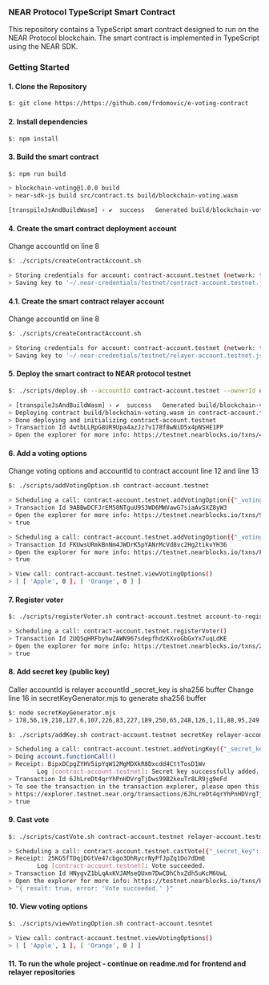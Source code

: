 ### NEAR Protocol TypeScript Smart Contract

This repository contains a TypeScript smart contract designed to run on the NEAR Protocol blockchain. The smart contract is implemented in TypeScript using the NEAR SDK.

### Getting Started

#### 1. Clone the Repository

```bash
$: git clone https://https://github.com/frdomovic/e-voting-contract
```

#### 2. Install dependencies

```bash
$: npm install
```

#### 3. Build the smart contract

```bash
$: npm run build

> blockchain-voting@1.0.0 build
> near-sdk-js build src/contract.ts build/blockchain-voting.wasm

[transpileJsAndBuildWasm] › ✔  success   Generated build/blockchain-voting.wasm contract successfully!
```

#### 4. Create the smart contract deployment account

Change accountId on line 8

```bash
$: ./scripts/createContractAccount.sh

> Storing credentials for account: contract-account.testnet (network: testnet)
> Saving key to '~/.near-credentials/testnet/contract-account.testnet.json'
```

#### 4.1. Create the smart contract relayer account

Change accountId on line 8

```bash
$: ./scripts/createContractAccount.sh

> Storing credentials for account: contract-account.testnet (network: testnet)
> Saving key to '~/.near-credentials/testnet/relayer-account.testnet.json'
```

#### 5. Deploy the smart contract to NEAR protocol testnet

```bash
$: ./scripts/deploy.sh --accountId contract-account.testnet --ownerId owner-account.testnet --relayerId relayer-account.testnet --registerTime 1711126476000 --voteTime 1711126476000

> [transpileJsAndBuildWasm] › ✔  success   Generated build/blockchain-voting.wasm contract successfully!
> Deploying contract build/blockchain-voting.wasm in contract-account.testnet
> Done deploying and initializing contract-account.testnet
> Transaction Id 4wtbLLRpG8UR9Upa4azJz7v178f8wNiD5x4pNSHE1PP
> Open the explorer for more info: https://testnet.nearblocks.io/txns/4wtbLLRpG8UR9Upa4azJz7v178f8wNiD5x4pNSHE1PP
```

#### 6. Add a voting options

Change voting options and accountId to contract account line 12 and line 13

```bash
$: ./scripts/addVotingOption.sh contract-account.testnet

> Scheduling a call: contract-account.testnet.addVotingOption({"_voting_option": "Apple"})
> Transaction Id 9ABBwDCFJrEM58NTguU9S3WD6MWVawG7siaAvSXZ8yW3
> Open the explorer for more info: https://testnet.nearblocks.io/txns/9ABBwDCFJrEM58NTguU9S3WD6MWVawG7siaAvSXZ8yW3
> true

> Scheduling a call: contract-account.testnet.addVotingOption({"_voting_option": "Orange"})
> Transaction Id FKUwsURmkBnNm4JWDrK5pYANrMcVd8vc2Hg2tikvYH36
> Open the explorer for more info: https://testnet.nearblocks.io/txns/FKUwsURmkBnNm4JWDrK5pYANrMcVd8vc2Hg2tikvYH36
> true

> View call: contract-account.testnet.viewVotingOptions()
> [ [ 'Apple', 0 ], [ 'Orange', 0 ] ]
```

#### 7. Register voter

```bash
$: ./scripts/registerVoter.sh contract-account.testnet account-to-register.testnet

> Scheduling a call: contract-account.testnet.registerVoter()
> Transaction Id 2UQSqHRFbyhwZAWN967sdepfhdzKXvoGbGxYx7uqLdKE
> Open the explorer for more info: https://testnet.nearblocks.io/txns/2UQSqHRFbyhwZAWN967sdepfhdzKXvoGbGxYx7uqLdKE
> true
```

#### 8. Add secret key (public key)

Caller accountId is relayer accountId
\_secret_key is sha256 buffer
Change line 16 in secretKeyGenerator.mjs to generate sha256 buffer

```bash
$: node secretKeyGenerator.mjs
> 178,56,19,218,127,6,107,226,83,227,189,250,65,248,126,1,11,88,95,249,112,255,84,228,40,253,204,52,176,173,30,80
```

```bash
$: ./scripts/addKey.sh contract-account.testnet secretKey relayer-accont.testnet

> Scheduling a call: contract-account.testnet.addVotingKey({"_secret_key":"178,56,19,218,127,6,107,226,83,227,189,250,65,248,126,1,11,88,95,249,112,255,84,228,40,253,204,52,176,173,30,80"})
> Doing account.functionCall()
> Receipt: BipxDCpgZYHV5ipYqW12MgMDXkR8Dxcdd4CttTosD1Wv
        Log [contract-account.testnet]: Secret key successfully added.
> Transaction Id 6JhLreDt4qrYhPnHDVrgTjDws99B2keuTr8LR9jg9eFd
> To see the transaction in the transaction explorer, please open this url in your browser
> https://explorer.testnet.near.org/transactions/6JhLreDt4qrYhPnHDVrgTjDws99B2keuTr8LR9jg9eFd
> true
```

#### 9. Cast vote

```bash
$: ./scripts/castVote.sh contract-account.testnet relayer-account.testnet abc Apple

> Scheduling a call: contract-account.testnet.castVote({"_secret_key": "secretKey", "_vote_option": "Apple"})
> Receipt: 25KG5fTDqjDGtVe47cbgo3DhRycrNyPfJpZq1Do7dDmE
        Log [contract-account.testnet]: Vote succeeded.
> Transaction Id HNygvZ1bLqAxKVJAMseQUxm7DwCDhChxZdh5uKcM6UwL
> Open the explorer for more info: https://testnet.nearblocks.io/txns/HNygvZ1bLqAxKVJAMseQUxm7DwCDhChxZdh5uKcM6UwL
> "{ result: true, error: 'Vote succeeded.' }"
```

#### 10. View voting options

```bash
$: ./scripts/viewVotingOption.sh contract-account.tesntet

> View call: contract-account.testnet.viewVotingOptions()
> [ [ 'Apple', 1 ], [ 'Orange', 0 ] ]
```

#### 11. To run the whole project - continue on readme.md for frontend and relayer repositories

